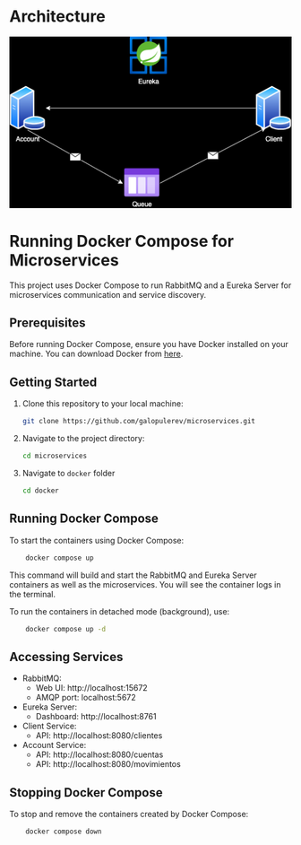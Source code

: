 # Architecture

![Architecture](./architecture.png)

# Running Docker Compose for Microservices

This project uses Docker Compose to run RabbitMQ and a Eureka Server for microservices communication and service discovery.

## Prerequisites

Before running Docker Compose, ensure you have Docker installed on your machine. You can download Docker from [here](https://www.docker.com/get-started).

## Getting Started

1. Clone this repository to your local machine:

   ```bash
   git clone https://github.com/galopulerev/microservices.git
   
2. Navigate to the project directory:

    ```bash
   cd microservices
   
3. Navigate to `docker` folder

    ```bash
   cd docker

## Running Docker Compose
To start the containers using Docker Compose:
```bash
    docker compose up
```

This command will build and start the RabbitMQ and Eureka Server containers as well as the microservices. You will see the container logs in the terminal.

To run the containers in detached mode (background), use:
```bash
    docker compose up -d
```
## Accessing Services
* RabbitMQ:
  * Web UI: http://localhost:15672
  * AMQP port: localhost:5672
* Eureka Server:
  * Dashboard: http://localhost:8761
* Client Service:
  * API: http://localhost:8080/clientes
* Account Service:
  * API: http://localhost:8080/cuentas
  * API: http://localhost:8080/movimientos


## Stopping Docker Compose
To stop and remove the containers created by Docker Compose:
```bash
    docker compose down
```